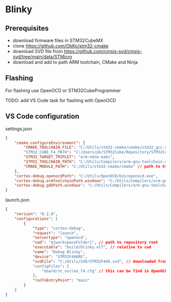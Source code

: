 # Blinky

## Prerequisites 

 - download firmware files in STM32CubeMX
 - clone https://github.com/ObKo/stm32-cmake
 - download SVD file from https://github.com/cmsis-svd/cmsis-svd/tree/main/data/STMicro
 - download and add to path ARM toolchain, CMake and Ninja

## Flashing

For flashing use OpenOCD or STM32CubeProgrammer

TODO: add VS Code task for flashing with OpenOCD

## VS Code configuration

settings.json

```json
{
    "cmake.configureEnvironment": {
        "CMAKE_TOOLCHAIN_FILE": "C:/Utils/stm32-cmake/cmake/stm32_gcc.cmake", // toolchain file from https://github.com/ObKo/stm32-cmake
        "STM32_CUBE_F4_PATH": "C:/Users/pk/STM32Cube/Repository/STM32Cube_FW_F4_V1.27.1", // downloaded by CubeMX
        "STM32_TARGET_TRIPLET": "arm-none-eabi",
        "STM32_TOOLCHAIN_PATH": "C:/Utils/Compilers/arm-gnu-toolchain-mingw/bin", // arm toolchain 
        "CMAKE_MODULE_PATH": "C:/Utils/stm32-cmake/cmake" // path to https://github.com/ObKo/stm32-cmake cmake modules
    },
    "cortex-debug.openocdPath": "C:/Utils/OpenOCD/bin/openocd.exe",
    "cortex-debug.armToolchainPath.windows": "C:/Utils/Compilers/arm-gnu-toolchain-mingw/bin",
    "cortex-debug.gdbPath.windows": "C:/Utils/Compilers/arm-gnu-toolchain-mingw/bin/arm-none-eabi-gdb.exe"
}

```

launch.json

```json
{
    "version": "0.2.0",
    "configurations": [
        {
            "type": "cortex-debug",
            "request": "launch",
            "servertype": "openocd",
            "cwd": "${workspaceFolder}", // path to repository root
            "executable": "build/blinky.elf", // relative to cwd
            "name": "Debug Blinky",
            "device": "STM32F446RE",
            "svdFile": "C:/Utils/SVD/STM32F446.svd", // downloaded from https://github.com/cmsis-svd/cmsis-svd/tree/main/data/STMicro
            "configFiles": [
                "board/st_nucleo_f4.cfg" // this can be find in OpenOCD\share\openocd\scripts\board
            ],
            "runToEntryPoint": "main"
        }
    ]
}
```